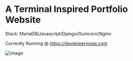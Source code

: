 # A Terminal Inspired Portfolio Website

Stack: MariaDB/Javascript/Django/Gunicorn/Nginx

Currently Running @ https://developerjonas.com

![image](https://user-images.githubusercontent.com/110714003/193881843-cdb16ec5-c8ba-4537-9506-937eb45817db.png)
